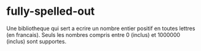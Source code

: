 # fully-spelled-out
Une bibliotheque qui sert a ecrire un nombre entier positif en toutes lettres (en francais). Seuls les nombres compris entre 0 (inclus) et 1000000 (inclus) sont supportes.
